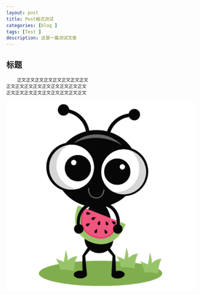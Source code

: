 ```yaml
---
layout: post
title: Post格式测试
categories: [blog ]
tags: [Test ]
description: 这是一篇测试文章
---
```


## 标题

```
    正文正文正文正文正文正文正文正文
正文正文正文正文正文正文正文正文正文
正文正文正文正文正文正文正文正文正文
```

![Desktop View](/assets/img/favicons/android-chrome-512x512.png)